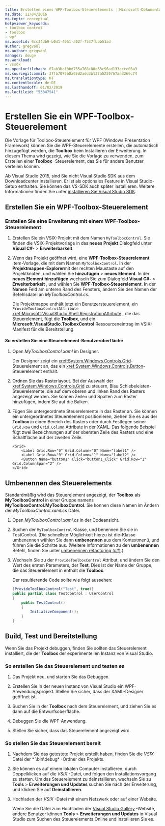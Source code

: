 ```yaml
---
title: Erstellen eines WPF-Toolbox-Steuerelements | Microsoft-Dokumentation
ms.date: 11/04/2016
ms.topic: conceptual
helpviewer_keywords:
- toolbox control
- toolbox
- wpf
ms.assetid: 9cc34db9-b0d1-4951-a02f-7537fbbb51ad
author: gregvanl
ms.author: gregvanl
manager: douge
ms.workload:
- vssdk
ms.openlocfilehash: 07ab3bc10bd755a768c80e53c96ad133ecce08a3
ms.sourcegitcommit: 37fb7075b0a65d2add3b137a5230767aa3266c74
ms.translationtype: MT
ms.contentlocale: de-DE
ms.lasthandoff: 01/02/2019
ms.locfileid: "53847541"
---
```

# <a name="create-a-wpf-toolbox-control"></a>Erstellen Sie ein WPF-Toolbox-Steuerelement
Die Vorlage für Toolbox-Steuerelement für WPF (Windows Presentation Framework) können Sie die WPF-Steuerelemente erstellen, die automatisch hinzugefügt werden, die **Toolbox** beim Installieren der Erweiterung. In diesem Thema wird gezeigt, wie Sie die Vorlage zu verwenden, zum Erstellen einer **Toolbox** -Steuerelement, das Sie für andere Benutzer verteilen können.  
  
 Ab Visual Studio 2015, sind Sie nicht Visual Studio SDK aus dem Downloadcenter installieren. Er ist als optionales Feature in Visual Studio-Setup enthalten. Sie können das VS-SDK auch später installieren. Weitere Informationen finden Sie unter [installieren Sie Visual Studio SDK](../extensibility/installing-the-visual-studio-sdk.md).  
  
## <a name="create-a-wpf-toolbox-control"></a>Erstellen Sie ein WPF-Toolbox-Steuerelement  
  
### <a name="create-an-extension-with-a-wpf-toolbox-control"></a>Erstellen Sie eine Erweiterung mit einem WPF-Toolbox-Steuerelement  
  
1.  Erstellen Sie ein VSIX-Projekt mit dem Namen `MyToolboxControl`. Sie finden die VSIX-Projektvorlage in das **neues Projekt** Dialogfeld unter **Visual C#-** > **Erweiterbarkeit**.  
  
2.  Wenn das Projekt geöffnet wird, eine **WPF-Toolbox-Steuerelement** Item-Vorlage, die mit dem Namen `MyToolboxControl`. In der **Projektmappen-Explorer**mit der rechten Maustaste auf den Projektknoten, und wählen Sie **hinzufügen** > **neues Element**. In der **neues Element hinzufügen** wechseln Sie zum Dialogfeld **Visual C#-** > **Erweiterbarkeit** , und wählen Sie **WPF-Toolbox-Steuerelement**. In der **Namen** Feld am unteren Rand des Fensters, ändern Sie den Namen der Befehlsdatei an *MyToolboxControl.cs*.  
  
     Die Projektmappe enthält jetzt ein Benutzersteuerelement, ein `ProvideToolboxControlAttribute` <xref:Microsoft.VisualStudio.Shell.RegistrationAttribute> , die das Steuerelement, fügt die **Toolbox**, und ein **Microsoft.VisualStudio.ToolboxControl** Ressourceneintrag im VSIX-Manifest für  die Bereitstellung.  
  
#### <a name="to-create-the-control-ui"></a>So erstellen Sie eine Steuerelement-Benutzeroberfläche  
  
1.  Open *MyToolboxControl.xaml* im Designer.  
  
     Der Designer zeigt ein <xref:System.Windows.Controls.Grid>-Steuerelement an, das ein <xref:System.Windows.Controls.Button>-Steuerelement enthält.  
  
2.  Ordnen Sie das Rasterlayout. Bei der Auswahl der <xref:System.Windows.Controls.Grid> zu steuern, Blau Schiebeleisten-Steuerelemente, die auf dem oberen und linken Rand des Rasters angezeigt werden. Sie können Zeilen und Spalten zum Raster hinzufügen, indem Sie auf die Balken.  
  
3.  Fügen Sie untergeordnete Steuerelemente in das Raster an. Sie können ein untergeordnetes Steuerelement positionieren, ziehen Sie es aus der **Toolbox** in einen Bereich des Rasters oder durch Festlegen seiner `Grid.Row` und `Grid.Column` Attribute in der XAML. Das folgende Beispiel fügt zwei Bezeichnungen auf der obersten Zeile des Rasters und eine Schaltfläche auf der zweiten Zeile.  
  
    ```xaml  
    <Grid>  
        <Label Grid.Row="0" Grid.Column="0" Name="label1" />  
        <Label Grid.Row="0" Grid.Column="1" Name="label2" />  
        <Button Name="button1" Click="button1_Click" Grid.Row="1" Grid.ColumnSpan="2" />  
    </Grid>  
    ```  
  
## <a name="renaming-the-control"></a>Umbenennen des Steuerelements  
 Standardmäßig wird das Steuerelement angezeigt, der **Toolbox** als **MyToolboxControl** in einer Gruppe namens **MyToolboxControl.MyToolboxControl**. Sie können diese Namen im Ändern der *MyToolboxControl.xaml.cs* Datei.  
  
1.  Open *MyToolboxControl.xaml.cs* in der Codeansicht.  
  
2.  Suchen der `MyToolboxControl` Klasse, und benennen Sie sie in TestControl. (Die schnellste Möglichkeit hierzu ist die-Klasse umbenennen wählen Sie dann **umbenennen** aus dem Kontextmenü, und führen Sie die Schritte aus. (Weitere Informationen zu den **umbenennen** Befehl, finden Sie unter [umbenennen refactoring (c#)](../ide/reference/rename.md).)
  
3.  Wechseln Sie zu der `ProvideToolboxControl` Attribut, und ändern Sie den Wert des ersten Parameters, der **Test**. Dies ist der Name der Gruppe, die das Steuerelement in enthält die **Toolbox**.  
  
     Der resultierende Code sollte wie folgt aussehen:  
  
    ```csharp  
    [ProvideToolboxControl("Test", true)]  
    public partial class TestControl : UserControl  
    {  
        public TestControl()  
        {  
            InitializeComponent();  
        }  
    }  
    ```  
  
## <a name="build-test-and-deployment"></a>Build, Test und Bereitstellung  
 Wenn Sie das Projekt debuggen, finden Sie sollten das Steuerelement installiert, die der **Toolbox** der experimentellen Instanz von Visual Studio.  
  
### <a name="to-build-and-test-the-control"></a>So erstellen Sie das Steuerelement und testen es  
  
1.  Das Projekt neu, und starten Sie das Debuggen.  
  
2.  Erstellen Sie in der neuen Instanz von Visual Studio ein WPF-Anwendungsprojekt. Stellen Sie sicher, dass der XAML-Designer geöffnet ist.  
  
3.  Suchen Sie in der **Toolbox** nach dem Steuerelement, und ziehen Sie es dann auf die Entwurfsoberfläche.  
  
4.  Debuggen Sie die WPF-Anwendung.  
  
5.  Stellen Sie sicher, dass das Steuerelement angezeigt wird.  
  
### <a name="to-deploy-the-control"></a>So stellen Sie das Steuerelement bereit  
  
1.  Nachdem Sie das getestete Projekt erstellt haben, finden Sie die *VSIX* Datei der * \bin\debug\* -Ordner des Projekts.  
  
2.  Sie können es auf einem lokalen Computer installieren, durch Doppelklicken auf die *VSIX* -Datei, und folgen den Installationsvorgang zu starten. Um das Steuerelement zu deinstallieren, wechseln Sie zu **Tools** > **Erweiterungen und Updates** suchen Sie nach der Erweiterung, und klicken Sie auf **Deinstallieren**.  
  
3.  Hochladen der *VSIX* -Datei mit einem Netzwerk oder auf einer Website.  
  
     Wenn Sie die Datei zum Hochladen der [Visual Studio Gallery](http://go.microsoft.com/fwlink/?LinkID=123847) -Website, andere Benutzer können **Tools** > **Erweiterungen und Updates** in Visual Studio zum Suchen des Steuerelements Online und installieren Sie es.